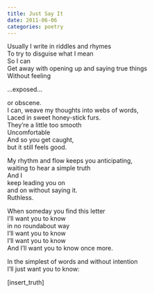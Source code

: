 ```yaml
---
title: Just Say It
date: 2011-06-06
categories: poetry
---
```


Usually I write in riddles and rhymes<br/>
To try to disguise what I mean<br/>
So I can<br/>
Get away with opening up and saying true things<br/>
Without feeling<br/>

…exposed…<br/>

or obscene.<br/>
I can, weave my thoughts into webs of words,<br/>
Laced in sweet honey-stick furs.<br/>
They’re a little too smooth<br/>
Uncomfortable<br/>
And so you get caught,<br/>
but it still feels good.<br/>

My rhythm and flow keeps you anticipating,<br/>
waiting to hear a simple truth<br/>
And I<br/>
keep leading you on<br/>
and on without saying it.<br/>
Ruthless.<br/>

When someday you find this letter<br/>
I’ll want you to know<br/>
in no roundabout way<br/>
I’ll want you to know<br/>
I’ll want you to know<br/>
And I’ll want you to know once more.<br/>

In the simplest of words and without intention<br/>
I’ll just want you to know:<br/>

[insert_truth]
